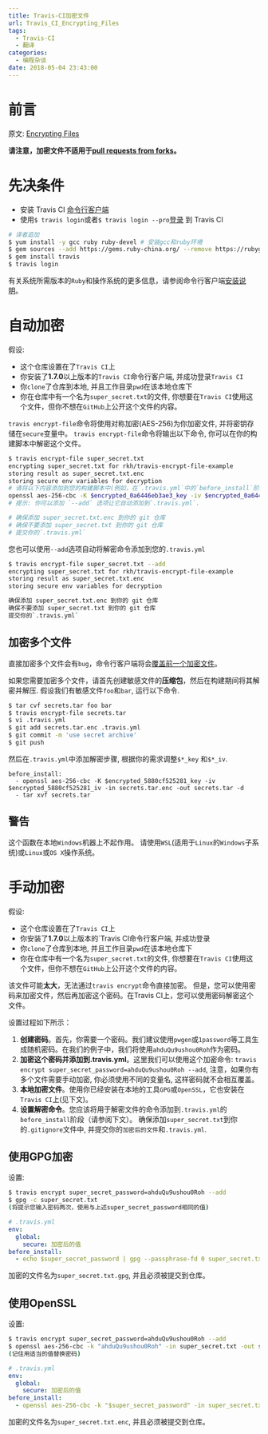 ```yaml
---
title: Travis-CI加密文件
url: Travis_CI_Encrypting_Files
tags:
  - Travis-CI
  - 翻译
categories:
  - 编程杂谈
date: 2018-05-04 23:43:00
---
```

# 前言
原文: [Encrypting Files](https://docs.travis-ci.com/user/encrypting-files/)

**请注意，加密文件不适用于[pull requests from forks](https://docs.travis-ci.com/user/pull-requests#Pull-Requests-and-Security-Restrictions)。**

<!-- more -->

# 先决条件

*   安装 Travis CI [命令行客户端](https://github.com/travis-ci/travis.rb#readme)
*   使用`$ travis login`或者`$ travis login --pro`[登录](https://github.com/travis-ci/travis.rb#login) 到 Travis CI 

```sh
# 译者追加
$ yum install -y gcc ruby ruby-devel # 安装gcc和ruby环境
$ gem sources --add https://gems.ruby-china.org/ --remove https://rubygems.org/ # 改为国内gem源
$ gem install travis
$ travis login
```
有关系统所需版本的`Ruby`和操作系统的更多信息，请参阅命令行客户端[安装说明](https://github.com/travis-ci/travis.rb#installation)。

# 自动加密

假设:
*   这个仓库设置在了`Travis CI`上
*   你安装了**1.7.0**以上版本的`Travis CI`命令行客户端, 并成功登录`Travis CI`
*   你`clone`了仓库到本地, 并且工作目录`pwd`在该本地仓库下
*   你在仓库中有一个名为`super_secret.txt`的文件, 你想要在`Travis CI`使用这个文件，但你不想在`GitHub`上公开这个文件的内容。

`travis encrypt-file`命令将使用对称加密(AES-256)为你加密文件, 并将密钥存储在`secure`变量中。
`travis encrypt-file`命令将输出以下命令, 你可以在你的构建脚本中解密这个文件。
```sh
$ travis encrypt-file super_secret.txt
encrypting super_secret.txt for rkh/travis-encrypt-file-example
storing result as super_secret.txt.enc
storing secure env variables for decryption
# 请将以下内容添加到您的构建脚本中(例如，在`.travis.yml`中的`before_install`阶段)：
openssl aes-256-cbc -K $encrypted_0a6446eb3ae3_key -iv $encrypted_0a6446eb3ae3_iv -in super_secret.txt.enc -out super_secret.txt -d
# 提示: 你可以添加 `--add` 选项让它自动添加到`.travis.yml`.

# 确保添加 super_secret.txt.enc 到你的 git 仓库
# 确保不要添加 super_secret.txt 到你的 git 仓库
# 提交你的`.travis.yml`
```
您也可以使用`--add`选项自动将解密命令添加到您的`.travis.yml`
```sh
$ travis encrypt-file super_secret.txt --add
encrypting super_secret.txt for rkh/travis-encrypt-file-example
storing result as super_secret.txt.enc
storing secure env variables for decryption

确保添加 super_secret.txt.enc 到你的 git 仓库
确保不要添加 super_secret.txt 到你的 git 仓库
提交你的`.travis.yml`
```

## 加密多个文件
直接加密多个文件会有`bug`，命令行客户端将会[覆盖前一个加密文件](https://github.com/travis-ci/travis.rb/issues/239)。

如果您需要加密多个文件，请首先创建敏感文件的**压缩包**，然后在构建期间将其解密并解压.
假设我们有敏感文件`foo`和`bar`, 运行以下命令.
```sh
$ tar cvf secrets.tar foo bar
$ travis encrypt-file secrets.tar
$ vi .travis.yml
$ git add secrets.tar.enc .travis.yml
$ git commit -m 'use secret archive'
$ git push
```

然后在`.travis.yml`中添加解密步骤, 根据你的需求调整`$*_key` 和`$*_iv`.
```
before_install:
  - openssl aes-256-cbc -K $encrypted_5880cf525281_key -iv $encrypted_5880cf525281_iv -in secrets.tar.enc -out secrets.tar -d
  - tar xvf secrets.tar

```

## 警告

这个函数在本地`Windows`机器上不起作用。 请使用`WSL`(适用于`Linux`的`Windows`子系统)或`Linux`或`OS X`操作系统。

# 手动加密

假设:
*   这个仓库设置在了`Travis CI`上
*   你安装了**1.7.0**以上版本的`Travis CI命令行客户端, 并成功登录
*   你`clone`了仓库到本地, 并且工作目录`pwd`在该本地仓库下
*   你在仓库中有一个名为`super_secret.txt`的文件, 你想要在`Travis CI`使用这个文件，但你不想在`GitHub`上公开这个文件的内容。

该文件可能**太大**，无法通过`travis encrypt`命令直接加密。
但是，您可以使用密码来加密文件，然后再加密这个密码。在Travis CI上，您可以使用密码解密这个文件。

设置过程如下所示：

1.  **创建密码**。首先，你需要一个密码。我们建议使用`pwgen`或`1password`等工具生成随机密码。在我们的例子中，我们将使用`ahduQu9ushou0Roh`作为密码。
1.  **加密这个密码并添加到.travis.yml**。这里我们可以使用这个加密命令: `travis encrypt super_secret_password=ahduQu9ushou0Roh --add`, 注意，如果你有多个文件需要手动加密, 你必须使用不同的变量名, 这样密码就不会相互覆盖。
1.  **本地加密文件**。使用你已经安装在本地的工具`GPG`或`OpenSSL`，它也安装在`Travis CI`上(见下文)。
1.  **设置解密命令**。您应该将用于解密文件的命令添加到`.travis.yml`的`before_install`阶段（请参阅下文）。
确保添加`super_secret.txt`到你的`.gitignore`文件中, 并提交你的`加密后的文件`和`.travis.yml`.

## 使用GPG加密
设置:
```sh
$ travis encrypt super_secret_password=ahduQu9ushou0Roh --add
$ gpg -c super_secret.txt
(将提示您输入密码两次，使用与上述super_secret_password相同的值)
```
```yml
# .travis.yml
env:
  global:
    secure: 加密后的值
before_install:
  - echo $super_secret_password | gpg --passphrase-fd 0 super_secret.txt.gpg

```
加密的文件名为`super_secret.txt.gpg`, 并且必须被提交到仓库。

## 使用OpenSSL
设置:
```sh
$ travis encrypt super_secret_password=ahduQu9ushou0Roh --add
$ openssl aes-256-cbc -k "ahduQu9ushou0Roh" -in super_secret.txt -out super_secret.txt.enc
(记住用适当的值替换密码)
```
```yml
# .travis.yml
env:
  global:
    secure: 加密后的值
before_install:
  - openssl aes-256-cbc -k "$super_secret_password" -in super_secret.txt.enc -out super_secret.txt -d

```
加密的文件名为`super_secret.txt.enc`, 并且必须被提交到仓库。
